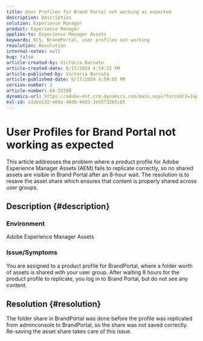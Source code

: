 ```yaml
---
title: User Profiles for Brand Portal not working as expected
description: Description
solution: Experience Manager
product: Experience Manager
applies-to: Experience Manager Assets
keywords: KCS, BrandPortal, user profiles not working
resolution: Resolution
internal-notes: null
bug: false
article-created-by: Victoria Barnato
article-created-date: 6/17/2024 4:54:22 PM
article-published-by: Victoria Barnato
article-published-date: 6/17/2024 4:59:05 PM
version-number: 3
article-number: KA-22298
dynamics-url: https://adobe-ent.crm.dynamics.com/main.aspx?forceUCI=1&pagetype=entityrecord&etn=knowledgearticle&id=50db2f3c-ca2c-ef11-840a-6045bd026b83
exl-id: a1dee132-e0da-48d8-94d3-3e5573265cb5
---
```

# User Profiles for Brand Portal not working as expected


This article addresses the problem where a product profile for Adobe Experience Manager Assets (AEM) fails to replicate correctly, so no shared assets are visible in Brand Portal after an 8-hour wait. The resolution is to resave the asset share which ensures that content is properly shared across user groups.

## Description {#description}


### Environment

Adobe Experience Manager Assets

### Issue/Symptoms

You are assigned to a product profile for BrandPortal, where a folder worth of assets is shared with your user group. After waiting 8 hours for the product profile to replicate, you log in to Brand Portal, but do not see any content.


## Resolution {#resolution}


The folder share in BrandPortal was done before the profile was replicated from adminconsole to BrandPortal, so the share was not saved correctly. Re-saving the asset share takes care of this issue.
